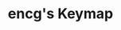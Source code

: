 ---
layout: layouts/keymapdb_entry.njk
OS: ['MacOS']
keymap_author: encg
firmware: QMK
hasHomeRowMods: False
hasLetterOnThumb: False
hasVerticalCombos: False
thumb: https://i.imgur.com/rUc3IOn.gif
imageDate: idk
keyCount: 2
keyboard: 2% Milk
languages: ['English']
layerCount: 1
title: "encg's Keymap"
split: False
stagger: columnar
summary: 
url: https://github.com/encg/qmk_firmware/tree/master/keyboards/spaceman/2_milk/keymaps/encg
writeup: https://github.com/encg/qmk_firmware/tree/master/keyboards/spaceman/2_milk/keymaps/encg/readme.md
---